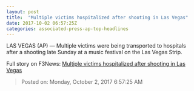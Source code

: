 ```yaml
---
layout: post
title:  "Multiple victims hospitalized after shooting in Las Vegas"
date: 2017-10-02 06:57:25Z
categories: associated-press-ap-top-headlines
---
```


LAS VEGAS (AP) — Multiple victims were being transported to hospitals after a shooting late Sunday at a music festival on the Las Vegas Strip.


Full story on F3News: [Multiple victims hospitalized after shooting in Las Vegas](http://www.f3nws.com/n/2ajzrC)

> Posted on: Monday, October 2, 2017 6:57:25 AM
